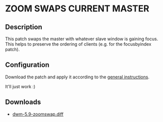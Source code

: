ZOOM SWAPS CURRENT MASTER
=========================

Description
-----------

This patch swaps the master with whatever slave window is gaining focus. This helps to preserve the ordering of clients (e.g. for the focusbyindex patch).

Configuration
-------------

Download the patch and apply it according to the [general instructions](http://dwm.suckless.org/patches/).

It'll just work :)

Downloads
---------
* [dwm-5.9-zoomswap.diff](dwm-5.9-zoomswap.diff)

